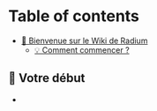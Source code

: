 # Table of contents

* [👋 Bienvenue sur le Wiki de Radium](README.md)
  * [💡 Comment commencer ?](votre-debut/comment-commencer.md)

## 🤝 Votre début

*
